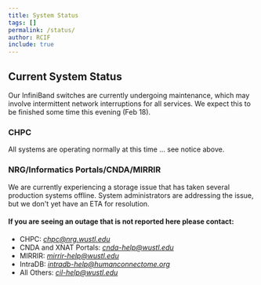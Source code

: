 ```yaml
---
title: System Status
tags: []
permalink: /status/
author: RCIF
include: true
---
```

## Current System Status
Our InfiniBand switches are currently undergoing maintenance, which may involve intermittent network interruptions for all
services. We expect this to be finished some time this evening (Feb 18).

### CHPC
All systems are operating normally at this time ... see notice above.

### NRG/Informatics Portals/CNDA/MIRRIR
We are currently experiencing a storage issue that has taken several production systems offline.  System administrators are addressing the issue, but we don't yet have an ETA for resolution.

#### If you are seeing an outage that is not reported here please contact:

* CHPC:  *chpc@nrg.wustl.edu*
* CNDA and XNAT Portals:  *cnda-help@wustl.edu*
* MIRRIR:  *mirrir-help@wustl.edu*
* IntraDB:  *intradb-help@humanconnectome.org*
* All Others:  *cil-help@wustl.edu*
